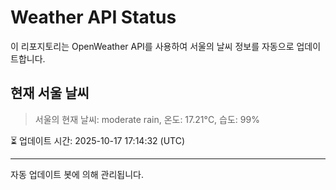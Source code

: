 
# Weather API Status

이 리포지토리는 OpenWeather API를 사용하여 서울의 날씨 정보를 자동으로 업데이트합니다.

## 현재 서울 날씨
> 서울의 현재 날씨: moderate rain, 온도: 17.21°C, 습도: 99%

⏳ 업데이트 시간: 2025-10-17 17:14:32 (UTC)

---
자동 업데이트 봇에 의해 관리됩니다.
